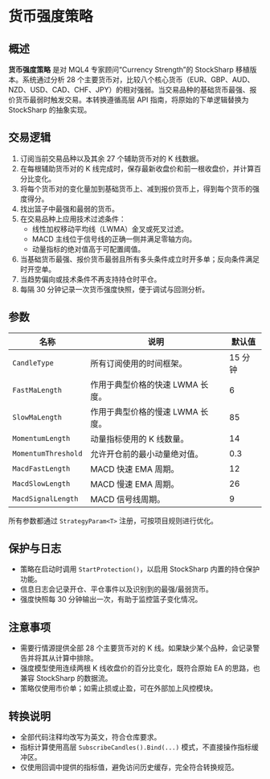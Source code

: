 # 货币强度策略

## 概述

**货币强度策略** 是对 MQL4 专家顾问“Currency Strength”的 StockSharp 移植版本。系统通过分析 28 个主要货币对，比较八个核心货币（EUR、GBP、AUD、NZD、USD、CAD、CHF、JPY）的相对强弱。当交易品种的基础货币最强、报价货币最弱时触发交易。本转换遵循高层 API 指南，将原始的下单逻辑替换为 StockSharp 的抽象实现。

## 交易逻辑

1. 订阅当前交易品种以及其余 27 个辅助货币对的 K 线数据。
2. 在每根辅助货币对的 K 线完成时，保存最新收盘价和前一根收盘价，并计算百分比变化。
3. 将每个货币对的变化量加到基础货币上、减到报价货币上，得到每个货币的强度得分。
4. 找出篮子中最强和最弱的货币。
5. 在交易品种上应用技术过滤条件：
   - 线性加权移动平均线（LWMA）金叉或死叉过滤。
   - MACD 主线位于信号线的正确一侧并满足零轴方向。
   - 动量指标的绝对值高于可配置阈值。
6. 当基础货币最强、报价货币最弱且所有多头条件成立时开多单；反向条件满足时开空单。
7. 当趋势偏向或技术条件不再支持持仓时平仓。
8. 每隔 30 分钟记录一次货币强度快照，便于调试与回测分析。

## 参数

| 名称 | 说明 | 默认值 |
| --- | --- | --- |
| `CandleType` | 所有订阅使用的时间框架。 | 15 分钟 |
| `FastMaLength` | 作用于典型价格的快速 LWMA 长度。 | 6 |
| `SlowMaLength` | 作用于典型价格的慢速 LWMA 长度。 | 85 |
| `MomentumLength` | 动量指标使用的 K 线数量。 | 14 |
| `MomentumThreshold` | 允许开仓前的最小动量绝对值。 | 0.3 |
| `MacdFastLength` | MACD 快速 EMA 周期。 | 12 |
| `MacdSlowLength` | MACD 慢速 EMA 周期。 | 26 |
| `MacdSignalLength` | MACD 信号线周期。 | 9 |

所有参数都通过 `StrategyParam<T>` 注册，可按项目规则进行优化。

## 保护与日志

- 策略在启动时调用 `StartProtection()`，以启用 StockSharp 内置的持仓保护功能。
- 信息日志会记录开仓、平仓事件以及识别到的最强/最弱货币。
- 强度快照每 30 分钟输出一次，有助于监控篮子变化情况。

## 注意事项

- 需要行情源提供全部 28 个主要货币对的 K 线。如果缺少某个品种，会记录警告并将其从计算中排除。
- 强度模型使用连续两根 K 线收盘价的百分比变化，既符合原始 EA 的思路，也兼容 StockSharp 的数据流。
- 策略仅使用市价单；如需止损或止盈，可在外部加上风控模块。

## 转换说明

- 全部代码注释均改写为英文，符合仓库要求。
- 指标计算使用高层 `SubscribeCandles().Bind(...)` 模式，不直接操作指标缓冲区。
- 仅使用回调中提供的指标值，避免访问历史缓存，完全符合转换规范。
